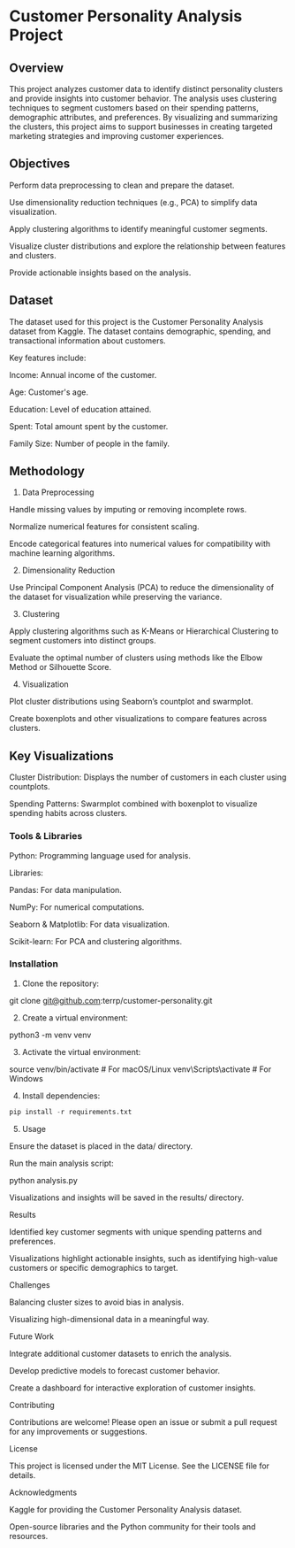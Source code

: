 # Customer Personality Analysis Project

## Overview

This project analyzes customer data to identify distinct personality clusters and provide insights into customer behavior. The analysis uses clustering techniques to segment customers based on their spending patterns, demographic attributes, and preferences. By visualizing and summarizing the clusters, this project aims to support businesses in creating targeted marketing strategies and improving customer experiences.

## Objectives

Perform data preprocessing to clean and prepare the dataset.

Use dimensionality reduction techniques (e.g., PCA) to simplify data visualization.

Apply clustering algorithms to identify meaningful customer segments.

Visualize cluster distributions and explore the relationship between features and clusters.

Provide actionable insights based on the analysis.

## Dataset

The dataset used for this project is the Customer Personality Analysis dataset from Kaggle. The dataset contains demographic, spending, and transactional information about customers.

Key features include:

Income: Annual income of the customer.

Age: Customer's age.

Education: Level of education attained.

Spent: Total amount spent by the customer.

Family Size: Number of people in the family.

## Methodology

1. Data Preprocessing

Handle missing values by imputing or removing incomplete rows.

Normalize numerical features for consistent scaling.

Encode categorical features into numerical values for compatibility with machine learning algorithms.

2. Dimensionality Reduction

Use Principal Component Analysis (PCA) to reduce the dimensionality of the dataset for visualization while preserving the variance.

3. Clustering

Apply clustering algorithms such as K-Means or Hierarchical Clustering to segment customers into distinct groups.

Evaluate the optimal number of clusters using methods like the Elbow Method or Silhouette Score.

4. Visualization

Plot cluster distributions using Seaborn’s countplot and swarmplot.

Create boxenplots and other visualizations to compare features across clusters.

## Key Visualizations

Cluster Distribution: Displays the number of customers in each cluster using countplots.

Spending Patterns: Swarmplot combined with boxenplot to visualize spending habits across clusters.

### Tools & Libraries

Python: Programming language used for analysis.

Libraries:

Pandas: For data manipulation.

NumPy: For numerical computations.

Seaborn & Matplotlib: For data visualization.

Scikit-learn: For PCA and clustering algorithms.

### Installation

1. Clone the repository:

git clone git@github.com:terrp/customer-personality.git

2. Create a virtual environment:

python3 -m venv venv

3. Activate the virtual environment:

source venv/bin/activate   # For macOS/Linux
venv\Scripts\activate    # For Windows

4. Install dependencies:

```python
pip install -r requirements.txt
```

5. Usage

Ensure the dataset is placed in the data/ directory.

Run the main analysis script:

python analysis.py

Visualizations and insights will be saved in the results/ directory.

Results

Identified key customer segments with unique spending patterns and preferences.

Visualizations highlight actionable insights, such as identifying high-value customers or specific demographics to target.

Challenges

Balancing cluster sizes to avoid bias in analysis.

Visualizing high-dimensional data in a meaningful way.

Future Work

Integrate additional customer datasets to enrich the analysis.

Develop predictive models to forecast customer behavior.

Create a dashboard for interactive exploration of customer insights.

Contributing

Contributions are welcome! Please open an issue or submit a pull request for any improvements or suggestions.

License

This project is licensed under the MIT License. See the LICENSE file for details.

Acknowledgments

Kaggle for providing the Customer Personality Analysis dataset.

Open-source libraries and the Python community for their tools and resources.